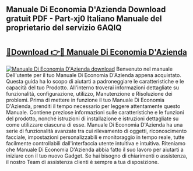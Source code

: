 ## Manuale Di Economia D'Azienda Download gratuit PDF - Part-xj0 Italiano Manuale del proprietario del servizio 6AQIQ

# <h2><a href="http://dfbmlu.blite.top/?on=Manuale+Di+Economia+D%27Azienda">🔗Download 👉🔴 Manuale Di Economia D'Azienda</a></h2>

[![Manuale Di Economia D'Azienda download](https://i.imgur.com/lujVjoI.png)](http://dfbmlu.blite.top/?on=Manuale+Di+Economia+D%27Azienda)
Benvenuto nel manuale Dell'utente per il tuo Manuale Di Economia D'Azienda appena acquistato. Questa guida ha lo scopo di aiutarti a padroneggiare le caratteristiche e le capacità del tuo Prodotto. All'interno troverai informazioni dettagliate su funzionalità, configurazione, utilizzo, Manutenzione e Risoluzione dei problemi. Prima di mettere in funzione il tuo Manuale Di Economia D'Azienda, prenditi il tempo necessario per leggere attentamente questo Manuale. Contiene preziose informazioni sulle caratteristiche e le funzioni del prodotto, nonché istruzioni di installazione e istruzioni dettagliate su come utilizzare ciascuna di esse. Manuale Di Economia D'Azienda ha una serie di funzionalità avanzate tra cui rilevamento di oggetti, riconoscimento facciale, impostazioni personalizzabili e monitoraggio in tempo reale, tutte facilmente controllabili dall'interfaccia utente intuitiva e intuitiva. Riteniamo che Manuale Di Economia D'Azienda abbia fatto il suo lavoro per aiutarti a iniziare con il tuo nuovo Gadget. Se hai bisogno di chiarimenti o assistenza, il nostro Team di assistenza clienti è sempre a tua disposizione.
